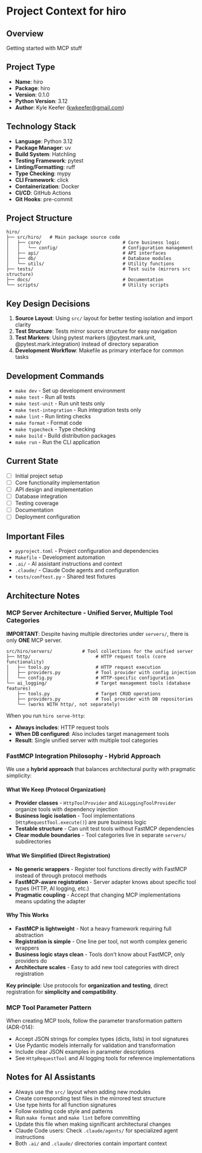 # Project Context for hiro

## Overview
Getting started with MCP stuff

## Project Type
- **Name**: hiro
- **Package**: hiro
- **Version**: 0.1.0
- **Python Version**: 3.12
- **Author**: Kyle Keefer (kwkeefer@gmail.com)

## Technology Stack
- **Language**: Python 3.12
- **Package Manager**: uv
- **Build System**: Hatchling
- **Testing Framework**: pytest
- **Linting/Formatting**: ruff
- **Type Checking**: mypy
- **CLI Framework**: click
- **Containerization**: Docker
- **CI/CD**: GitHub Actions
- **Git Hooks**: pre-commit

## Project Structure
```
hiro/
├── src/hiro/   # Main package source code
│   ├── core/                              # Core business logic
│   │   └── config/                        # Configuration management
│   ├── api/                               # API interfaces
│   ├── db/                                # Database modules
│   └── utils/                             # Utility functions
├── tests/                                 # Test suite (mirrors src structure)
├── docs/                                  # Documentation
└── scripts/                               # Utility scripts
```

## Key Design Decisions
1. **Source Layout**: Using `src/` layout for better testing isolation and import clarity
2. **Test Structure**: Tests mirror source structure for easy navigation
3. **Test Markers**: Using pytest markers (@pytest.mark.unit, @pytest.mark.integration) instead of directory separation
4. **Development Workflow**: Makefile as primary interface for common tasks

## Development Commands
- `make dev` - Set up development environment
- `make test` - Run all tests
- `make test-unit` - Run unit tests only
- `make test-integration` - Run integration tests only
- `make lint` - Run linting checks
- `make format` - Format code
- `make typecheck` - Type checking
- `make build` - Build distribution packages
- `make run` - Run the CLI application

## Current State
- [ ] Initial project setup
- [ ] Core functionality implementation
- [ ] API design and implementation
- [ ] Database integration
- [ ] Testing coverage
- [ ] Documentation
- [ ] Deployment configuration

## Important Files
- `pyproject.toml` - Project configuration and dependencies
- `Makefile` - Development automation
- `.ai/` - AI assistant instructions and context
- `.claude/` - Claude Code agents and configuration
- `tests/conftest.py` - Shared test fixtures

## Architecture Notes

### MCP Server Architecture - Unified Server, Multiple Tool Categories

**IMPORTANT**: Despite having multiple directories under `servers/`, there is only **ONE** MCP server.

```
src/hiro/servers/           # Tool collections for the unified server
├── http/                        # HTTP request tools (core functionality)
│   ├── tools.py                 # HTTP request execution
│   ├── providers.py             # Tool provider with config injection
│   └── config.py                # HTTP-specific configuration
└── ai_logging/                  # Target management tools (database features)
    ├── tools.py                 # Target CRUD operations
    ├── providers.py             # Tool provider with DB repositories
    └── (works WITH http/, not separately)
```

When you run `hiro serve-http`:
- **Always includes**: HTTP request tools
- **When DB configured**: Also includes target management tools
- **Result**: Single unified server with multiple tool categories

### FastMCP Integration Philosophy - Hybrid Approach
We use a **hybrid approach** that balances architectural purity with pragmatic simplicity:

#### What We Keep (Protocol Organization)
- **Provider classes** - `HttpToolProvider` and `AiLoggingToolProvider` organize tools with dependency injection
- **Business logic isolation** - Tool implementations (`HttpRequestTool.execute()`) are pure business logic
- **Testable structure** - Can unit test tools without FastMCP dependencies
- **Clear module boundaries** - Tool categories live in separate `servers/` subdirectories

#### What We Simplified (Direct Registration)
- **No generic wrappers** - Register tool functions directly with FastMCP instead of through protocol methods
- **FastMCP-aware registration** - Server adapter knows about specific tool types (HTTP, AI logging, etc.)
- **Pragmatic coupling** - Accept that changing MCP implementations means updating the adapter

#### Why This Works
- **FastMCP is lightweight** - Not a heavy framework requiring full abstraction
- **Registration is simple** - One line per tool, not worth complex generic wrappers
- **Business logic stays clean** - Tools don't know about FastMCP, only providers do
- **Architecture scales** - Easy to add new tool categories with direct registration

**Key principle**: Use protocols for **organization and testing**, direct registration for **simplicity and compatibility**.

### MCP Tool Parameter Pattern
When creating MCP tools, follow the parameter transformation pattern (ADR-014):
- Accept JSON strings for complex types (dicts, lists) in tool signatures
- Use Pydantic models internally for validation and transformation
- Include clear JSON examples in parameter descriptions
- See `HttpRequestTool` and AI logging tools for reference implementations

## Notes for AI Assistants
- Always use the `src/` layout when adding new modules
- Create corresponding test files in the mirrored test structure
- Use type hints for all function signatures
- Follow existing code style and patterns
- Run `make format` and `make lint` before committing
- Update this file when making significant architectural changes
- Claude Code users: Check `.claude/agents/` for specialized agent instructions
- Both `.ai/` and `.claude/` directories contain important context
